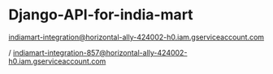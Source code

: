 # Django-API-for-india-mart

indiamart-integration@horizontal-ally-424002-h0.iam.gserviceaccount.com



/
indiamart-integration-857@horizontal-ally-424002-h0.iam.gserviceaccount.com